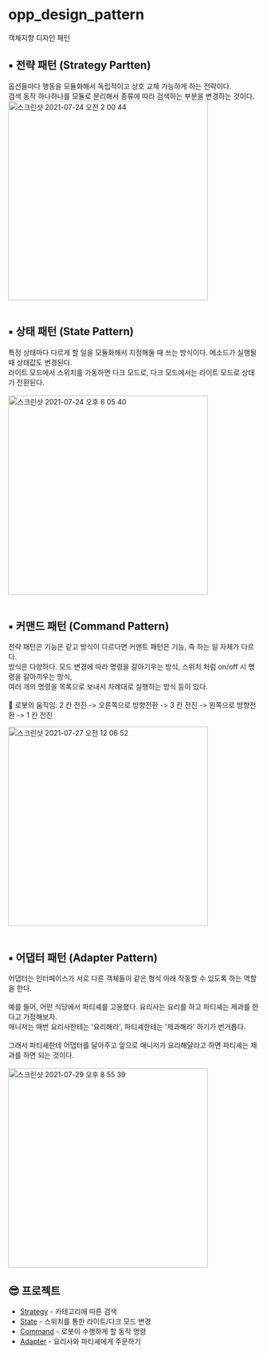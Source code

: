 # opp_design_pattern
객체지향 디자인 패턴


## ▪️ 전략 패턴 (Strategy Partten)
옵션들마다 행동을 모듈화해서 독립적이고 상호 교체 가능하게 하는 전략이다.<br/>
검색 동작 하나하나를 모듈로 분리해서 종류에 따라 검색하는 부분을 변경하는 것이다.<br/>
<img width="400" alt="스크린샷 2021-07-24 오전 2 00 44" src="https://user-images.githubusercontent.com/55366664/126816605-8440e66a-c2df-421c-b5ee-e0c4d24fd8cc.png">
<br /><br/>

## ▪️ 상태 패턴 (State Pattern)
특정 상태마다 다르게 할 일을 모듈화해서 지정해둘 때 쓰는 방식이다. 메소드가 실행될 때 상태값도 변경된다.<br/>
라이트 모드에서 스위치를 가동하면 다크 모드로, 다크 모드에서는 라이트 모드로 상태가 전환된다.<br/><br/>
<img width="400" alt="스크린샷 2021-07-24 오후 6 05 40" src="https://user-images.githubusercontent.com/55366664/126873379-ad9e56b5-96e5-4d32-a2b4-637c2c81c246.png">
<br /><br/>

## ▪️ 커맨드 패턴 (Command Pattern)
전략 패턴은 기능은 같고 방식이 다르다면 커맨트 패턴은 기능, 즉 하는 일 자체가 다르다.<br/>
방식은 다양하다. 모드 변경에 따라 명령을 갈아기우는 방식, 스위치 처럼 on/off 시 명령을 갈아끼우는 방식,<br>
여러 개의 명령을 목록으로 보내서 차례대로 실행하는 방식 등이 있다.<br/><br/>
🤖 로봇의 움직임: 2 칸 전진 -> 오른쪽으로 방향전환 -> 3 칸 전진 -> 왼쪽으로 방향전환 -> 1 칸 전진 <br>

<img width="400" alt="스크린샷 2021-07-27 오전 12 06 52" src="https://user-images.githubusercontent.com/55366664/127013599-708a3b90-97e8-4efd-96de-6bc375bdd9c9.png">
<br/><br/>

## ▪️ 어댑터 패턴 (Adapter Pattern)
어댑터는 인터페이스가 서로 다른 객체들이 같은 형식 아래 작동할 수 있도록 하는 역할을 한다. <br/><br/>
예를 들어, 어떤 식당에서 파티셰를 고용했다. 요리사는 요리를 하고 파티셰는 제과를 한다고 가정해보자. <br/>
매니저는 매번 요리사한테는 '요리해라', 파티셰한테는 '제과해라' 하기가 번거롭다. <br/><br/>
그래서 파티셰한테 어댑터를 달아주고 앞으로 매니저가 요리해달라고 하면 파티셰는 제과를 하면 되는 것이다.<br/><br/>
<img width="400" alt="스크린샷 2021-07-29 오후 8 55 39" src="https://user-images.githubusercontent.com/55366664/127487943-07abbf36-760d-4546-a635-cf85b848e210.png">


## 😎 프로젝트
- [Strategy](https://github.com/imcodding/opp_design_pattern/tree/main/project/app/src/main/java/com/mia/oppproject/Strategy) - 카테고리에 따른 검색
- [State](https://github.com/imcodding/opp_design_pattern/tree/main/project/app/src/main/java/com/mia/oppproject/State) - 스위치를 통한 라이트/다크 모드 변경
- [Command](https://github.com/imcodding/opp_design_pattern/tree/main/project/app/src/main/java/com/mia/oppproject/Command) - 로봇이 수행하게 할 동작 명령
- [Adapter](https://github.com/imcodding/opp_design_pattern/tree/main/project/app/src/main/java/com/mia/oppproject/Adapter) - 요리사와 파티셰에게 주문하기
